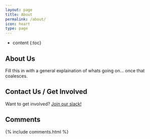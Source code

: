 ```yaml
---
layout: page
title: About
permalink: /about/
icon: heart
type: page
---
```


* content
{:toc}

## About Us

Fill this in with a general explaination of whats going on... once that coalesces.

## Contact Us / Get Involved

Want to get involved? [Join our slack!](www.bit.ly/metacaugs)

## Comments

{% include comments.html %}
